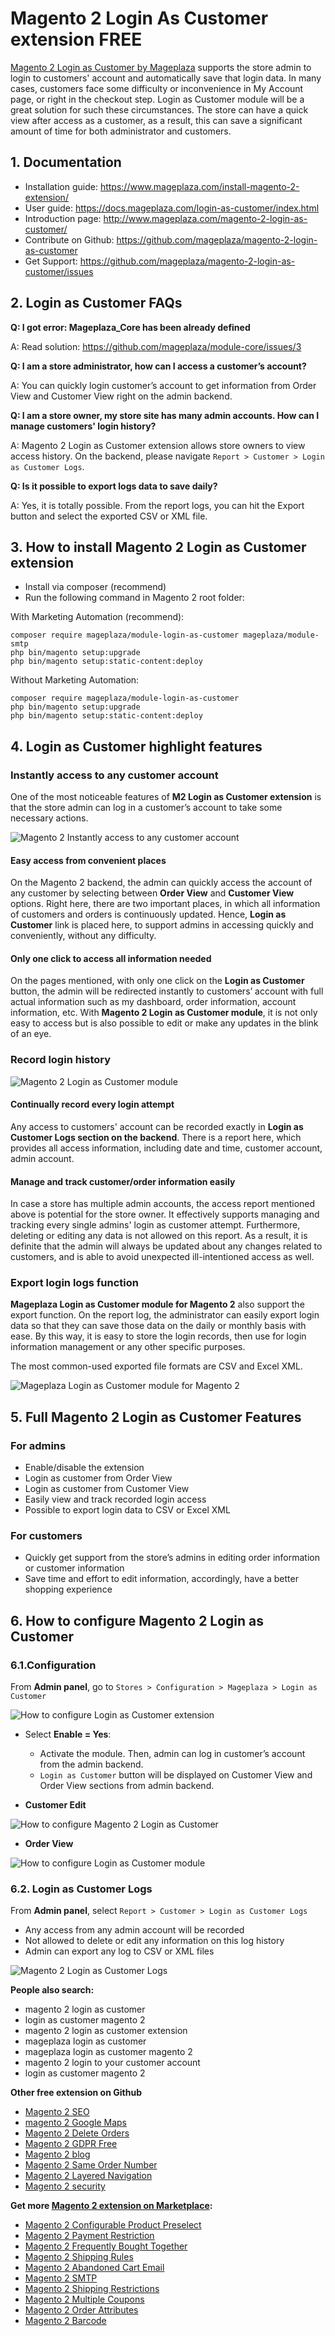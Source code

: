 
# Magento 2 Login As Customer extension FREE

[Magento 2 Login as Customer by Mageplaza](https://www.mageplaza.com/magento-2-login-as-customer/) supports the store admin to login to customers' account and automatically save that login data. In many cases, customers face some difficulty or inconvenience in My Account page, or right in the checkout step. Login as Customer module will be a great solution for such these circumstances. The store can have a quick view after access as a customer, as a result, this can save a significant amount of time for both administrator and customers.



## 1. Documentation

- Installation guide: https://www.mageplaza.com/install-magento-2-extension/
- User guide: https://docs.mageplaza.com/login-as-customer/index.html
- Introduction page: http://www.mageplaza.com/magento-2-login-as-customer/
- Contribute on Github: https://github.com/mageplaza/magento-2-login-as-customer
- Get Support: https://github.com/mageplaza/magento-2-login-as-customer/issues


## 2. Login as Customer FAQs

**Q: I got error: Mageplaza_Core has been already defined**

A: Read solution: https://github.com/mageplaza/module-core/issues/3

**Q: I am a store administrator, how can I access a customer’s account?**

A: You can quickly login customer’s account to get information from Order View and Customer View right on the admin backend. 

**Q: I am a store owner, my store site has many admin accounts. How can I manage customers' login history?**

A: Magento 2 Login as Customer extension allows store owners to view access history. On the backend, please navigate `Report > Customer > Login as Customer Logs`. 

**Q: Is it possible to export logs data to save daily?**

A:  Yes, it is totally possible. From the report logs, you can hit the Export button and select the exported CSV or XML file. 


## 3. How to install Magento 2 Login as Customer extension
- Install via composer (recommend)
- Run the following command in Magento 2 root folder:

With Marketing Automation (recommend):
```
composer require mageplaza/module-login-as-customer mageplaza/module-smtp
php bin/magento setup:upgrade
php bin/magento setup:static-content:deploy
```

Without Marketing Automation:
```
composer require mageplaza/module-login-as-customer
php bin/magento setup:upgrade
php bin/magento setup:static-content:deploy
```

## 4. Login as Customer highlight features


### Instantly access to any customer account 

One of the most noticeable features of **M2 Login as Customer extension** is that the store admin can log in a customer’s account to take some necessary actions.

![Magento 2  Instantly access to any customer account ](https://i.imgur.com/wjxAovr.png)

#### Easy access from convenient places 

On the Magento 2 backend, the admin can quickly access the account of any customer by selecting between **Order View** and **Customer View** options. Right here, there are two important places, in which all information of customers and orders is continuously updated. Hence, **Login as Customer** link is placed here, to support admins in accessing quickly and conveniently, without any difficulty. 

#### Only one click to access all information needed

On the pages mentioned, with only one click on the **Login as Customer** button, the admin will be redirected instantly to customers’ account with full actual information such as my dashboard, order information, account information, etc. With **Magento 2 Login as Customer module**, it is not only easy to access but is also possible to edit or make any updates in the blink of an eye.



### Record login history

![Magento 2 Login as Customer module](https://i.imgur.com/Uvg5qTA.png)

#### Continually record every login attempt

Any access to customers' account can be recorded exactly in **Login as Customer Logs section on the backend**. There is a report here, which provides all access information, including date and time, customer account, admin account.
 
#### Manage and track customer/order information easily 

In case a store has multiple admin accounts, the access report mentioned above is potential for the store owner. It effectively supports managing and tracking every single admins' login as customer attempt. Furthermore, deleting or editing any data is not allowed on this report. As a result, it is definite that the admin will always be updated about any changes related to customers, and is able to avoid unexpected ill-intentioned access as well. 



### Export login logs function

**Mageplaza Login as Customer module for Magento 2** also support the export function. On the report log, the administrator can easily export login data so that they can save those data on the daily or monthly basis with ease. By this way, it is easy to store the login records, then use for login information management or any other specific purposes. 

The most common-used exported file formats are CSV and Excel XML.  

![Mageplaza Login as Customer module for Magento 2](https://i.imgur.com/nlgTMbm.png)


## 5. Full Magento 2 Login as Customer Features

### For admins
- Enable/disable the extension 
- Login as customer from Order View 
- Login as customer from Customer View
- Easily view and track recorded login access 
- Possible to export login data to CSV or Excel XML 

### For customers
- Quickly get support from the store’s admins in editing order information or customer information  
- Save time and effort to edit information, accordingly, have a better shopping experience



## 6. How to configure Magento 2 Login as Customer

### 6.1.Configuration

From **Admin panel**, go to `Stores > Configuration > Mageplaza > Login as Customer` 

![How to configure Login as Customer extension](https://i.imgur.com/s7jE6Zr.png)

- Select **Enable = Yes**:
  - Activate the module. Then, admin can log in customer’s account from the admin backend. 
  - `Login as Customer` button will be displayed on Customer View and Order View sections from admin backend.
  
- **Customer Edit**
  
![How to configure Magento 2 Login as Customer](https://i.imgur.com/YQni7Dz.png)

- **Order View**

![How to configure Login as Customer module](https://i.imgur.com/pdS3kop.png)



### 6.2. Login as Customer Logs

From **Admin panel**, select `Report > Customer > Login as Customer Logs`

- Any access from any admin account will be recorded
- Not allowed to delete or edit any information on this log history
- Admin can export any log to CSV or XML files

![Magento 2 Login as Customer Logs](https://i.imgur.com/CoeCxzo.png)

**People also search:**
- magento 2 login as customer
- login as customer magento 2
- magento 2 login as customer extension
- mageplaza login as customer
- mageplaza login as customer magento 2
- magento 2 login to your customer account
- login as customer magento 2


**Other free extension on Github**
- [Magento 2 SEO](https://github.com/mageplaza/magento-2-seo)
- [magento 2 Google Maps](https://github.com/mageplaza/magento-2-google-maps)
- [Magento 2 Delete Orders](https://github.com/mageplaza/magento-2-delete-orders)
- [Magento 2 GDPR Free](https://github.com/mageplaza/magento-2-gdpr)
- [Magento 2 blog](https://github.com/mageplaza/magento-2-blog)
- [Magento 2 Same Order Number](https://github.com/mageplaza/magento-2-same-order-number)
- [Magento 2 Layered Navigation](https://github.com/mageplaza/magento-2-ajax-layered-navigation)
- [Magento 2 security](https://github.com/mageplaza/magento-2-security)

**Get more [Magento 2 extension on Marketplace](https://marketplace.magento.com/partner/Mageplaza):**
- [Magento 2 Configurable Product Preselect](https://marketplace.magento.com/mageplaza-module-configurable-product-grid-view.html)
- [Magento 2 Payment Restriction](https://marketplace.magento.com/mageplaza-module-payment-restriction.html)
- [Magento 2 Frequently Bought Together](https://marketplace.magento.com/mageplaza-module-frequently-bought-together.html)
- [Magento 2 Shipping Rules](https://marketplace.magento.com/mageplaza-module-shipping-rules.html)
- [Magento 2 Abandoned Cart Email](https://marketplace.magento.com/mageplaza-module-abandoned-cart-email.html)
- [Magento 2 SMTP](https://marketplace.magento.com/mageplaza-module-smtp.html)
- [Magento 2 Shipping Restrictions](https://marketplace.magento.com/mageplaza-module-shipping-restriction.html)
- [Magento 2 Multiple Coupons](https://marketplace.magento.com/mageplaza-module-multiple-coupons.html)
- [Magento 2 Order Attributes](https://marketplace.magento.com/mageplaza-module-order-attributes.html)
- [Magento 2 Barcode](https://marketplace.magento.com/mageplaza-module-barcode.html)
